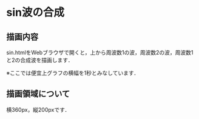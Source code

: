 # sin波の合成

## 描画内容
sin.htmlをWebブラウザで開くと，上から周波数1の波，周波数2の波，周波数1と2の合成波を描画します．

※ここでは便宜上グラフの横幅を1秒とみなしています．

## 描画領域について

横360px，縦200pxです．
